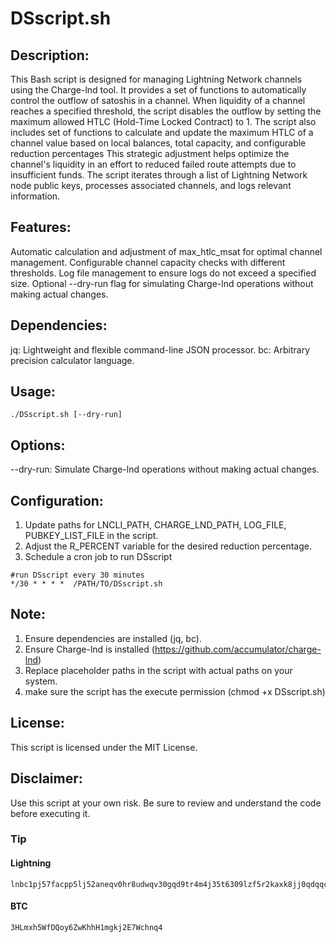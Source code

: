 # DSscript.sh

## Description:
This Bash script is designed for managing Lightning Network channels using the Charge-lnd tool. 
It provides a set of functions to automatically control the outflow of satoshis in a channel. 
When liquidity of a channel reaches a specified threshold, the script disables the outflow by setting the maximum allowed HTLC (Hold-Time Locked Contract) to 1. 
The script also includes set of functions to calculate and update the maximum HTLC of a channel value based on local balances, total capacity, and configurable reduction percentages
This strategic adjustment helps optimize the channel's liquidity in an effort to reduced failed route attempts due to insufficient funds. 
The script iterates through a list of Lightning Network node public keys, processes associated channels, and logs relevant information.

## Features:

Automatic calculation and adjustment of max_htlc_msat for optimal channel management.
Configurable channel capacity checks with different thresholds.
Log file management to ensure logs do not exceed a specified size.
Optional --dry-run flag for simulating Charge-lnd operations without making actual changes.

## Dependencies:

jq: Lightweight and flexible command-line JSON processor.
bc: Arbitrary precision calculator language.

## Usage:
```
./DSscript.sh [--dry-run]
```

## Options:
--dry-run: Simulate Charge-lnd operations without making actual changes.

## Configuration:
1. Update paths for LNCLI_PATH, CHARGE_LND_PATH, LOG_FILE, PUBKEY_LIST_FILE in the script.
2. Adjust the R_PERCENT variable for the desired reduction percentage.
3. Schedule a cron job to run DSscript
```
#run DSscript every 30 minutes
*/30 * * * *  /PATH/TO/DSscript.sh
``` 

## Note:
1. Ensure dependencies are installed (jq, bc).
2. Ensure Charge-lnd is installed (https://github.com/accumulator/charge-lnd)
3. Replace placeholder paths in the script with actual paths on your system.
4. make sure the script has the execute permission (chmod +x DSscript.sh)

## License:
This script is licensed under the MIT License.

## Disclaimer:
Use this script at your own risk. Be sure to review and understand the code before executing it.

### Tip
#### Lightning
```
lnbc1pj57facpp5lj52aneqv0hr8udwqv30gqd9tr4m4j35t6309lzf5r2kaxk8jj0qdqqcqzzsxqyz5vqsp56yj5fadhg6wseh6pc84el8fyy4u6gj5vwwrzzccx4jhmeweh99ns9qyyssqtsytgz32zdcdr4tv0y7ll56jxsk5wr9wuuyef7rqttvvlqk5ux4kyrgm2qyfcjh73a2n40cr4vp68err3lwv39r5cfgkkr9k5cmxrwsqtzn26y
```
#### BTC 
```
3HLmxh5WfDQoy6ZwKhhH1mgkj2E7Wchnq4
```
